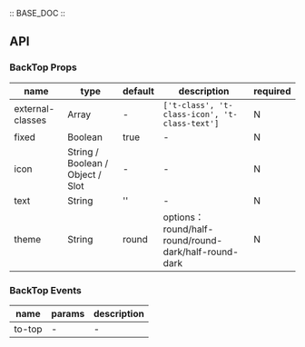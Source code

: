 :: BASE_DOC ::

## API

### BackTop Props

 name             | type                             | default | description                                         | required 
------------------|----------------------------------|---------|-----------------------------------------------------|----------
 external-classes | Array                            | -       | `['t-class', 't-class-icon', 't-class-text']`       | N        
 fixed            | Boolean                          | true    | \-                                                  | N        
 icon             | String / Boolean / Object / Slot | -       | \-                                                  | N        
 text             | String                           | ''      | \-                                                  | N        
 theme            | String                           | round   | options：round/half-round/round-dark/half-round-dark | N        

### BackTop Events

 name   | params | description 
--------|--------|-------------
 to-top | \-     | \-          

